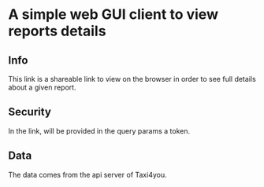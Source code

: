 # A simple web GUI client to view reports details

## Info

This link is a shareable link to view on the browser in order to see full details
about a given report.

## Security

In the link, will be provided in the query params a token.

## Data

The data comes from the api server of Taxi4you.